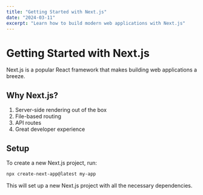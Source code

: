 ```yaml
---
title: "Getting Started with Next.js"
date: "2024-03-11"
excerpt: "Learn how to build modern web applications with Next.js"
---
```


# Getting Started with Next.js

Next.js is a popular React framework that makes building web applications a breeze.

## Why Next.js?

1. Server-side rendering out of the box
2. File-based routing
3. API routes
4. Great developer experience

## Setup

To create a new Next.js project, run:

```bash
npx create-next-app@latest my-app
```

This will set up a new Next.js project with all the necessary dependencies.